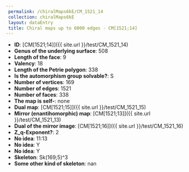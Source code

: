 ```yaml
--- 
 permalink: /chiralMaps6kE/CM_1521_14 
 collection: chiralMaps6kE
 layout: dataEntry
 title: Chiral maps up to 6000 edges - CM[1521;14]
---
```


- **ID**: [CM[1521;14]]({{ site.url }}/test/CM_1521_14)
- **Genus of the underlying surface**: 508
- **Length of the face**: 9
- **Valency**: 18
- **Length of the Petrie polygon**: 338
- **Is the automorphism group solvable?**: S
- **Number of vertices**: 169
- **Number of edges**: 1521
- **Number of faces**: 338
- **The map is self-**: none
- **Dual map**: [CM[1521;15]]({{ site.url }}/test/CM_1521_15)
- **Mirror (enantihomorphic) map**: [CM[1521;13]]({{ site.url }}/test/CM_1521_13)
- **Dual of the mirror image**: [CM[1521;16]]({{ site.url }}/test/CM_1521_16)
- **Z_q-Exponent?**: 2
- **No idea**:  11:13
- **No idea**: Y
- **No idea**: Y
- **Skeleton**: Sk(169;5)^3
- **Some other kind of skeleton**: nan
